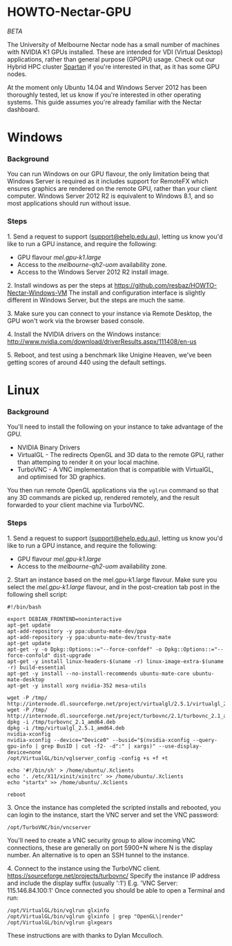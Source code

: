# HOWTO-Nectar-GPU

*BETA*

The University of Melbourne Nectar node has a small number of machines with NVIDIA K1 GPUs installed. These are intended for VDI (Virtual Desktop) applications, rather than general purpose (GPGPU) usage. Check out our Hybrid HPC cluster [Spartan](https://dashboard.hpc.unimelb.edu.au/) if you're interested in that, as it has some GPU nodes.

At the moment only Ubuntu 14.04 and Windows Server 2012 has been thoroughly tested,  let us know if you're interested in other operating systems. This guide assumes you're already familiar with the Nectar dashboard.

# Windows
### Background
You can run Windows on our GPU flavour, the only limitation being that Windows Server is required as it includes support for RemoteFX which ensures graphics are rendered on the remote GPU, rather than your client computer. Windows Server 2012 R2 is equivalent to Windows 8.1, and so most applications should run without issue.

### Steps

1\. Send a request to support (support@ehelp.edu.au), letting us know you'd like to run a GPU instance, and require the following:

* GPU flavour *mel.gpu-k1.large*
* Access to the *melbourne-qh2-uom* availability zone.
* Access to the Windows Server 2012 R2 install image.

2\. Install windows as per the steps at https://github.com/resbaz/HOWTO-Nectar-Windows-VM The install and configuration interface is slightly different in Windows Server, but the steps are much the same.

3\. Make sure you can connect to your instance via Remote Desktop, the GPU won't work via the browser based console.

4\. Install the NVIDIA drivers on the Windows instance: http://www.nvidia.com/download/driverResults.aspx/111408/en-us

5\. Reboot, and test using a benchmark like Unigine Heaven, we've been getting scores of around 440 using the default settings.


# Linux

### Background
You'll need to install the following on your instance to take advantage of the GPU.

* NVIDIA Binary Drivers
* VirtualGL - The redirects OpenGL and 3D data to the remote GPU, rather than attemping to render it on your local machine.
* TurboVNC - A VNC implementation that is compatible with VirtualGL, and optimised for 3D graphics.

You then run remote OpenGL applications via the `vglrun` command so that any 3D commands are picked up, rendered remotely, and the result forwarded to your client machine via TurboVNC.

### Steps

1\. Send a request to support (support@ehelp.edu.au), letting us know you'd like to run a GPU instance, and require the following:

* GPU flavour *mel.gpu-k1.large*
* Access to the *melbourne-qh2-uom* availability zone.

2\. Start an instance based on the mel.gpu-k1.large flavour. Make sure you select the *mel.gpu-k1.large* flavour, and in the post-creation tab post in the following shell script:

```
#!/bin/bash

export DEBIAN_FRONTEND=noninteractive
apt-get update
apt-add-repository -y ppa:ubuntu-mate-dev/ppa
apt-add-repository -y ppa:ubuntu-mate-dev/trusty-mate
apt-get update
apt-get -y -o Dpkg::Options::="--force-confdef" -o Dpkg::Options::="--force-confold" dist-upgrade
apt-get -y install linux-headers-$(uname -r) linux-image-extra-$(uname -r) build-essential
apt-get -y install --no-install-recommends ubuntu-mate-core ubuntu-mate-desktop
apt-get -y install xorg nvidia-352 mesa-utils

wget -P /tmp/ http://internode.dl.sourceforge.net/project/virtualgl/2.5.1/virtualgl_2.5.1_amd64.deb
wget -P /tmp/ http://internode.dl.sourceforge.net/project/turbovnc/2.1/turbovnc_2.1_amd64.deb
dpkg -i /tmp/turbovnc_2.1_amd64.deb
dpkg -i /tmp/virtualgl_2.5.1_amd64.deb
nvidia-xconfig
nvidia-xconfig --device="Device0" --busid="$(nvidia-xconfig --query-gpu-info | grep BusID | cut -f2- -d":" | xargs)" --use-display-device=none
/opt/VirtualGL/bin/vglserver_config -config +s +f +t

echo '#!/bin/sh' > /home/ubuntu/.Xclients
echo '. /etc/X11/xinit/xinitrc' >> /home/ubuntu/.Xclients
echo "startx" >> /home/ubuntu/.Xclients

reboot
```


3\. Once the instance has completed the scripted installs and rebooted, you can login to the instance, start the VNC server and set the VNC password:
```
/opt/TurboVNC/bin/vncserver
```

You'll need to create a VNC security group to allow incoming VNC connections, these are generally on port 5900+N where N is the display number. An alternative is to open an SSH tunnel to the instance.

4\. Connect to the instance using the TurboVNC client. https://sourceforge.net/projects/turbovnc/
Specify the instance IP address and include the display suffix (usually ':1')
E.g. 'VNC Server: 115.146.84.100:1'
Once connected you should be able to open a Terminal and run:

```
/opt/VirtualGL/bin/vglrun glxinfo
/opt/VirtualGL/bin/vglrun glxinfo | grep "OpenGL\|render"
/opt/VirtualGL/bin/vglrun glxgears
```


These instructions are with thanks to Dylan Mcculloch.
